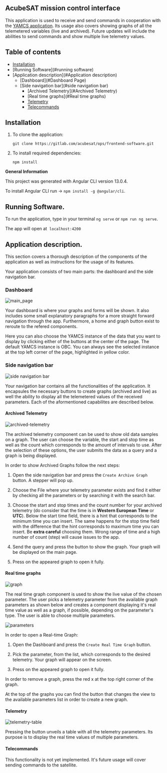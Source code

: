## AcubeSAT mission control interface

This application is used to receive and send commands in cooperation with the [YAMCS application](https://gitlab.com/acubesat/ops/yamcs-instance). Its usage also covers showing graphs of all the telemetered variables (live and archived). Future updates will include the abilities to send commands and show multiple live telemetry values. 

## Table of contents

- [Installation](#installation)
- [Running Software](#running software)
- [Application description](#Application description)
  - [Dashboard](#Dashboard Page)
  - [Side navigation bar](#side navigation bar)
    - [Archived Telemetry](#Archived Telemetry)
    - [Real time graphs](#Real time graphs)
    - [Telemetry](#telemetry)
    - [Telecommands](#telecommands)

## Installation

1. To clone the application: 

    ```git clone https://gitlab.com/acubesat/ops/frontend-software.git```
2. To install required dependencies:

    ```npm install```


**General Information**

This project was generated with Angular CLI version 13.0.4.

To install Angular CLI run -> ```npm install -g @angular/cli```.


## Running Software. <a name="running software"></a>

To run the application, type in your terminal `ng serve` or `npm run ng serve`.

The app will open at  `localhost:4200`

## Application description. <a name="Application description"></a>

This section covers a thorough description of the components of the application as well as instructions for the usage of its features. 

Your application consists of two main parts: the dashboard and the side navigation bar. 

### Dashboard <a name="Dashboard Page"></a>

![main_page](/application_screenshots/main_page.png)

Your dashboard is where your graphs and forms will be shown. It also includes some small explanatory paragraphs for a more straight forward navigation through the app. Furthermore, a home and graph button exist to reroute to the refered components.

Here you can also choose the YAMCS instance of the data that you want to display by clicking either of the buttons at the center of the page. The default YAMCS instance is OBC. You can always see the selected instance at the top left corner of the page, highlighted in yellow color.

### Side navigation bar <a name="side navigation bar"></a>

![side navigation bar](/application_screenshots/dashboard.png)

Your navigation bar contains all the functionalities of the application. It encapsules the necessary buttons to create graphs (archived and live) as well the ability to display all the telemetered values of the received parameters. Each of the aformentioned capabilites are described below. 


#### Archived Telemetry <a name="Archived Telemetry"></a>

![archived-telemetry](/application_screenshots/archived-telemetry.png)

The archived telemetry component can be used to show old data samples on a graph. The user can choose the variable, the start and stop time as well as the count which corresponds to the amount of intervals to use. After the selection of these options, the user submits the data as a query and a graph is being displayed.

In order to show Archived Graphs follow the next steps:

1. Open the side navigation bar and press the `Create Archive Graph` button. A stepper will pop up.

2. Choose the File where your telemetry parameter exists and find it either by checking all the parameters or by searching it with the search bar.

3. Choose the start and stop times and the count number for your archived telemetry (do consider that the time is in **Western European Time** or **UTC**). Below the start time field, there is a hint that corresponds to the minimum time you can insert. The same happens for the stop time field with the difference that the hint corresponds to maximum time you can insert. Be **extra careful** choosing them. Wrong range of time and a high number of count (step) will cause issues to the app. 

4. Send the query and press the button to show the graph. Your graph will be displayed on the main page.

5. Press on the appeared graph to open it fully.

#### Real time graphs <a name="Real time graphs"></a>

![graph](/application_screenshots/graph.png)

The real time graph component is used to show the live value of the chosen parameter. The user picks a telemetry parameter from the available graph parameters as shown below and creates a component displaying it's real time value as well as a graph, if possible, depending on the parameter's type. The user is able to choose multiple parameters.

![parameters](/application_screenshots/graph-parameters.png)

In order to open a Real-time Graph:

1. Open the Dashboard and press the `Create Real Time Graph` button.

2. Pick the parameter, from the list, which corresponds to the desired telemetry. Your graph will appear on the screen.

3. Press on the appeared graph to open it fully.

In order to remove a graph, press the red x at the top right corner of the graph.

At the top of the graphs you can find the button that changes the view to the available parameters list in order to create a new graph.



#### Telemetry <a name="telemetry"></a>

![telemetry-table](/application_screenshots/telemetry-table.png)

Pressing the button unveils a table with all the telemetry parameters. Its purpose is to display the real time values of multiple parameters.



#### Telecommands <a name="telecommands"></a>

This functionality is not yet implemented. It's future usage will cover sending commands to the satellite. 
